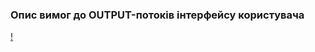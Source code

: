 ### Опис вимог до OUTPUT-потоків інтерфейсу користувача

[!](https://github.com/oleksandrblazhko/ai202-barkar/blob/oleksandrblazhko/ai202-barkar_with_laboratory_work_3/1.4-FuncNonFuncRequirements/1.4.4-NFRUserInterfaceOUTPUT/Everdance.jpg)

